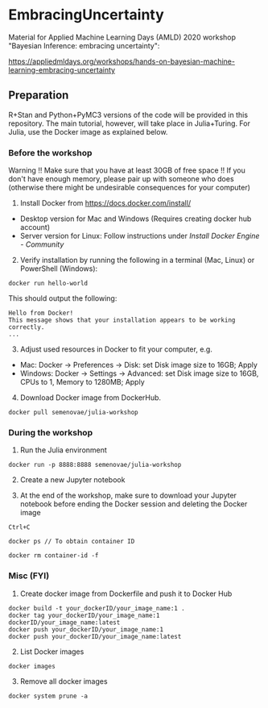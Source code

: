 # EmbracingUncertainty
Material for Applied Machine Learning Days (AMLD) 2020 workshop "Bayesian Inference: embracing uncertainty": 

https://appliedmldays.org/workshops/hands-on-bayesian-machine-learning-embracing-uncertainty

## Preparation

R+Stan and Python+PyMC3 versions of the code will be provided in this repository. The main tutorial, however, will take place in Julia+Turing. For Julia, use the Docker image as explained below. 

### Before the workshop
Warning !! Make sure that you have at least 30GB of free space !! If you don't have enough memory, please pair up with someone who does (otherwise there might be undesirable consequences for your computer)

1. Install Docker from https://docs.docker.com/install/
* Desktop version for Mac and Windows (Requires creating docker hub account)
* Server version for Linux: Follow instructions under *Install Docker Engine - Community*

2. Verify installation by running the following in a terminal (Mac, Linux) or PowerShell (Windows):

```docker run hello-world```

This should output the following:

```
Hello from Docker!
This message shows that your installation appears to be working correctly.
...
```

3. Adjust used resources in Docker to fit your computer, e.g.
* Mac: Docker -> Preferences -> Disk: set Disk image size to 16GB; Apply
* Windows: Docker -> Settings -> Advanced: set Disk image size to 16GB, CPUs to 1, Memory to 1280MB; Apply

4. Download Docker image from DockerHub.

```docker pull semenovae/julia-workshop```

### During the workshop

1. Run the Julia environment

``` docker run -p 8888:8888 semenovae/julia-workshop  ```

2. Create a new Jupyter notebook

3. At the end of the workshop, make sure to download your Jupyter notebook before ending the Docker session and deleting the Docker image
```
Ctrl+C

docker ps // To obtain container ID

docker rm container-id -f

```

### Misc (FYI)
1. Create docker image from Dockerfile and push it to Docker Hub

```
docker build -t your_dockerID/your_image_name:1 .
docker tag your_dockerID/your_image_name:1 dockerID/your_image_name:latest
docker push your_dockerID/your_image_name:1
docker push your_dockerID/your_image_name:latest
```

2. List Docker images

```
docker images
```

3. Remove all docker images

```
docker system prune -a
```




